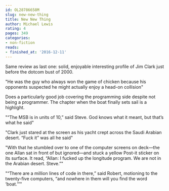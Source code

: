 ```yaml
---
id: OL28786658M
slug: new-new-thing
title: New New Thing
author: Michael Lewis
rating: 4
pages: 349
categories:
- non-fiction
reads:
- finished_at: '2016-12-11'
---
```

Same review as last one: solid, enjoyable interesting profile of Jim Clark just before the dotcom bust of 2000.

"He was the guy who always won the game of chicken because his opponents suspected he might actually enjoy a head-on collision"

Does a particularly good job covering the programming side despite not being a programmer.
The chapter when the boat finally sets sail is a highlight.

"“The MSB is in units of 10,” said Steve. God knows what it meant, but that’s what he said"

"Clark just stared at the screen as his yacht crept across the Saudi Arabian desert. “Fuck it” was all he said"

"With that he stumbled over to one of the computer screens on deck—the one Allan sat in front of but ignored—and stuck a yellow Post-it sticker on its surface. It read, “Allan: I fucked up the longitude program. We are not in the Arabian desert. Steve.”"

"“There are a million lines of code in there,” said Robert, motioning to the twenty-five computers, “and nowhere in them will you find the word ‘boat.’”"
